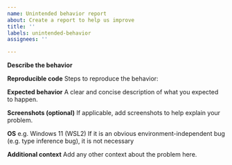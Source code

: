 ```yaml
---
name: Unintended behavior report
about: Create a report to help us improve
title: ''
labels: unintended-behavior
assignees: ''

---
```


**Describe the behavior**

**Reproducible code**
Steps to reproduce the behavior:

**Expected behavior**
A clear and concise description of what you expected to happen.

**Screenshots (optional)**
If applicable, add screenshots to help explain your problem.

**OS**
 e.g. Windows 11 (WSL2)
If it is an obvious environment-independent bug (e.g. type inference bug), it is not necessary

**Additional context**
Add any other context about the problem here.
